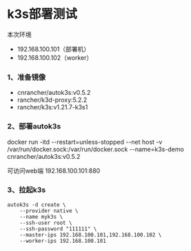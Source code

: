 # k3s部署测试

本次环境
- 192.168.100.101（部署机）
- 192.168.100.102（worker）

### 1、准备镜像
- cnrancher/autok3s:v0.5.2
- rancher/k3d-proxy:5.2.2
- rancher/k3s:v1.21.7-k3s1

### 2、部署autok3s
docker run -itd --restart=unless-stopped --net host -v /var/run/docker.sock:/var/run/docker.sock --name=k3s-demo cnrancher/autok3s:v0.5.2

可访问web端
192.168.100.101:880

### 3、拉起k3s
```
autok3s -d create \
    --provider native \
    --name myk3s \
    --ssh-user root \
    --ssh-password "111111" \
    --master-ips 192.168.100.101,192.168.100.102 \
    --worker-ips 192.168.100.101
```
